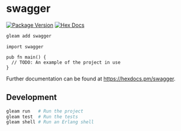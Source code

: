 # swagger

[![Package Version](https://img.shields.io/hexpm/v/swagger)](https://hex.pm/packages/swagger)
[![Hex Docs](https://img.shields.io/badge/hex-docs-ffaff3)](https://hexdocs.pm/swagger/)

```sh
gleam add swagger
```
```gleam
import swagger

pub fn main() {
  // TODO: An example of the project in use
}
```

Further documentation can be found at <https://hexdocs.pm/swagger>.

## Development

```sh
gleam run   # Run the project
gleam test  # Run the tests
gleam shell # Run an Erlang shell
```
